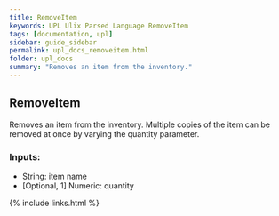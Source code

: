 ```yaml
---
title: RemoveItem
keywords: UPL Ulix Parsed Language RemoveItem
tags: [documentation, upl]
sidebar: guide_sidebar
permalink: upl_docs_removeitem.html
folder: upl_docs
summary: "Removes an item from the inventory."
---
```


## RemoveItem

Removes an item from the inventory.
Multiple copies of the item can be removed at once by varying the quantity parameter.

### Inputs:
- String: item name
- [Optional, 1] Numeric: quantity

{% include links.html %}